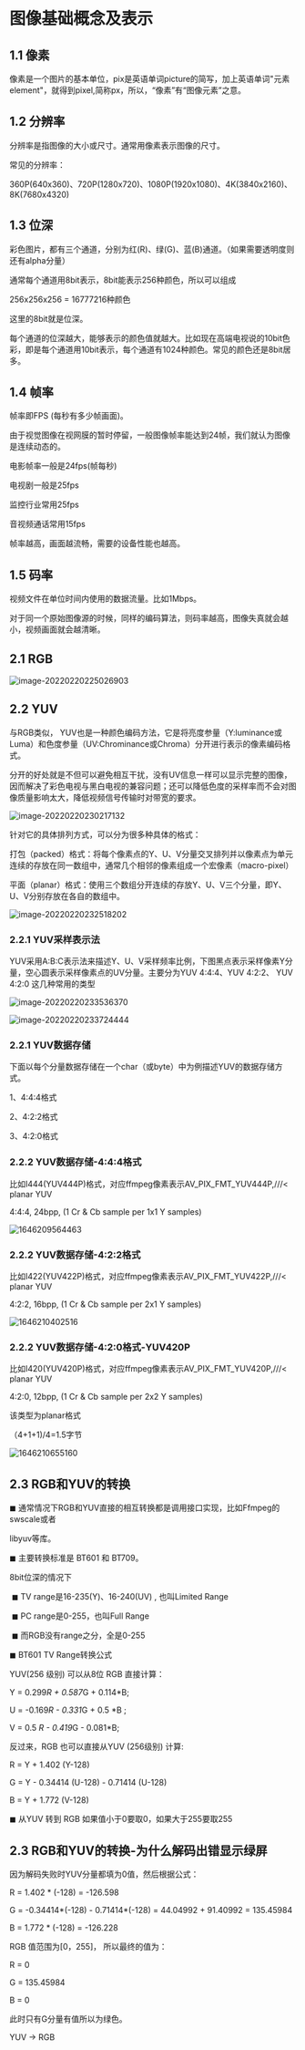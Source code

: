 # **图像基础概念及表示**

## 1.1 像素

像素是一个图片的基本单位，pix是英语单词picture的简写，加上英语单词"元素element"，就得到pixel,简称px，所以，“像素”有“图像元素”之意。

## 1.2 分辨率

分辨率是指图像的大小或尺寸。通常用像素表示图像的尺寸。

常见的分辨率：

360P(640x360)、720P(1280x720)、1080P(1920x1080)、4K(3840x2160)、8K(7680x4320)

## 1.3 位深

彩色图片，都有三个通道，分别为红(R)、绿(G)、蓝(B)通道。（如果需要透明度则还有alpha分量）

通常每个通道用8bit表示，8bit能表示256种颜色，所以可以组成

256x256x256 = 16777216种颜色

这里的8bit就是位深。

每个通道的位深越大，能够表示的颜色值就越大。比如现在高端电视说的10bit色彩，即是每个通道用10bit表示，每个通道有1024种颜色。常见的颜色还是8bit居多。

## 1.4 帧率

帧率即FPS (每秒有多少帧画面)。

由于视觉图像在视网膜的暂时停留，一般图像帧率能达到24帧，我们就认为图像是连续动态的。



电影帧率一般是24fps(帧每秒)

电视剧一般是25fps

监控行业常用25fps

音视频通话常用15fps



帧率越高，画面越流畅，需要的设备性能也越高。

## 1.5 码率

视频文件在单位时间内使用的数据流量。比如1Mbps。

对于同一个原始图像源的时候，同样的编码算法，则码率越高，图像失真就会越小，视频画面就会越清晰。

## 2.1 RGB

![image-20220220225026903](https://github.com/MemTing/AvLearning/blob/master/%E9%9F%B3%E8%A7%86%E9%A2%91%E5%AD%A6%E4%B9%A0%E6%80%BB%E7%BB%93/%E5%9B%BE%E5%83%8F%E5%9F%BA%E7%A1%80%E6%A6%82%E5%BF%B5%E5%8F%8A%E8%A1%A8%E7%A4%BA%E6%88%AA%E5%9B%BE/image-20220220225026903.png)

## 2.2 YUV

与RGB类似， YUV也是一种颜色编码方法，它是将亮度参量（Y:luminance或Luma）和色度参量（UV:Chrominance或Chroma）分开进行表示的像素编码格式。

分开的好处就是不但可以避免相互干扰，没有UV信息一样可以显示完整的图像，因而解决了彩色电视与黑白电视的兼容问题；还可以降低色度的采样率而不会对图像质量影响太大，降低视频信号传输时对带宽的要求。

![image-20220220230217132](图像基础概念及表示截图\image-20220220230217132.png)



针对它的具体排列方式，可以分为很多种具体的格式：

​	打包（packed）格式：将每个像素点的Y、U、V分量交叉排列并以像素点为单元连续的存放在同一数组中，通常几个相邻的像素组成一个宏像素（macro-pixel）

​	平面（planar）格式：使用三个数组分开连续的存放Y、U、V三个分量，即Y、U、V分别存放在各自的数组中。

![image-20220220232518202](图像基础概念及表示截图\image-20220220232518202.png)

### 2.2.1 YUV采样表示法

YUV采用A:B:C表示法来描述Y、U、V采样频率比例，下图黑点表示采样像素Y分量，空心圆表示采样像素点的UV分量。主要分为YUV 4:4:4、YUV 4:2:2、 YUV 4:2:0 这几种常用的类型

![image-20220220233536370](图像基础概念及表示截图\image-20220220233536370.png)

![image-20220220233724444](图像基础概念及表示截图\image-20220220233724444.png)

### 2.2.1 YUV数据存储

下面以每个分量数据存储在一个char（或byte）中为例描述YUV的数据存储方式。

1、4:4:4格式

2、4:2:2格式

3、4:2:0格式

### 2.2.2 YUV数据存储-4:4:4格式

比如I444(YUV444P)格式，对应ffmpeg像素表示AV_PIX_FMT_YUV444P,///< planar YUV 

4:4:4, 24bpp, (1 Cr & Cb sample per 1x1 Y samples)

![1646209564463](图像基础概念及表示截图\1646209564463.png)

### 2.2.2 YUV数据存储-4:2:2格式

比如I422(YUV422P)格式，对应ffmpeg像素表示AV_PIX_FMT_YUV422P,///< planar YUV 

4:2:2, 16bpp, (1 Cr & Cb sample per 2x1 Y samples)

![1646210402516](图像基础概念及表示截图\1646210402516.png)

### 2.2.2 YUV数据存储-4:2:0格式-YUV420P

比如I420(YUV420P)格式，对应ffmpeg像素表示AV_PIX_FMT_YUV420P,///< planar YUV 

4:2:0, 12bpp, (1 Cr & Cb sample per 2x2 Y samples)

该类型为planar格式

（4+1+1)/4=1.5字节

![1646210655160](图像基础概念及表示截图\1646210655160.png)

## 2.3 RGB和YUV的转换 

◼ 通常情况下RGB和YUV直接的相互转换都是调用接口实现，比如Ffmpeg的swscale或者 

libyuv等库。 

◼ 主要转换标准是 BT601 和 BT709。 

8bit位深的情况下 

​	◼ TV range是16-235(Y)、16-240(UV) , 也叫Limited Range 

​	◼ PC range是0-255，也叫Full Range 

​	◼ 而RGB没有range之分，全是0-255 



◼ BT601 TV Range转换公式

YUV(256 级别) 可以从8位 RGB 直接计算： 

Y = 0.299*R + 0.587*G + 0.114*B; 

U = -0.169*R - 0.331*G + 0.5 *B ; 

V = 0.5 *R - 0.419*G - 0.081*B; 

反过来，RGB 也可以直接从YUV (256级别) 计算: 

R = Y + 1.402 (Y-128) 

G = Y - 0.34414 (U-128) - 0.71414 (U-128) 

B = Y + 1.772 (V-128) 

◼ 从YUV 转到 RGB 如果值小于0要取0，如果大于255要取255

## 2.3 RGB和YUV的转换-为什么解码出错显示绿屏 

因为解码失败时YUV分量都填为0值，然后根据公式： 

R = 1.402 * (-128) = -126.598 

G = -0.34414*(-128) - 0.71414*(-128) = 44.04992 + 91.40992 = 135.45984 

B = 1.772 * (-128) = -126.228 

RGB 值范围为[0，255]， 所以最终的值为： 

R = 0 

G = 135.45984 

B = 0 

此时只有G分量有值所以为绿色。 

YUV -> RGB

